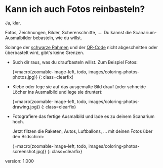 # Kann ich auch Fotos reinbasteln?

Ja, klar.

Fotos, Zeichnungen, Bilder, Scherenschnitte, ….
Du kannst die Scanarium-Ausmalbilder bebasteln, wie du willst.

Solange der [schwarze Rahmen](#rectangle) und der [QR-Code](#qr-code) nicht abgeschnitten oder überbastelt wird, gibt's keine Grenzen.

* Such dir raus, was du draufbasteln willst.
    Zum Beispiel Fotos:

    {=macro(zoomable-image-left, todo, images/coloring-photos-photos.jpg)}
{: class=clearfix}

* Klebe oder lege sie auf das ausgemalte Bild drauf (oder schneide Löcher ins Ausmalbild und lege sie drunter):

    {=macro(zoomable-image-left, todo, images/coloring-photos-drawing.jpg)}
{: class=clearfix}

* Fotografiere das fertige Ausmalbild und lade es zu deinem Scanarium hoch.

    Jetzt flitzen die Raketen, Autos, Luftballons, … mit deinen Fotos über den Bildschirm:

    {=macro(zoomable-image-left, todo, images/coloring-photos-screenshot.jpg)}
{: class=clearfix}


version: 1.000
